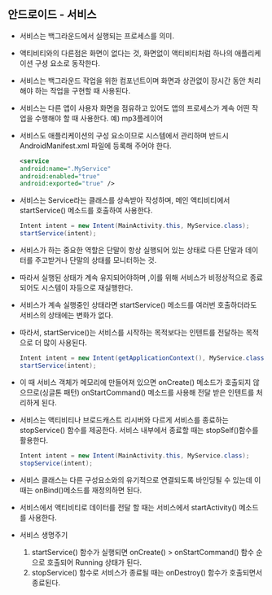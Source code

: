 ## 안드로이드 - 서비스

- 서비스는 백그라운드에서 실행되는 프로세스를 의미.

- 액티비티와의 다른점은 화면이 없다는 것, 화면없이 액티비티처럼 하나의 애플리케이션 구셩 요소로 동작한다.

- 서비스는 백그라운드 작업을 위한 컴포넌트이며 화면과 상관없이 장시간 동안 처리해야 하는 작업을 구현할 때 사용된다.

- 서비스는 다른 앱이 사용자 화면을 점유하고 있어도 앱의 프로세스가 계속 어떤 작업을 수행해야 할 때 사용한다. 예) mp3플레이어

- 서비스도 애플리케이션의 구성 요소이므로 시스템에서 관리하며 반드시 AndroidManifest.xml 파일에 등록해 주어야 한다.

  ```xml
  <service
  android:name=".MyService"
  android:enabled="true"
  android:exported="true" />
  ```

- 서비스는 Service라는 클래스를 상속받아 작성하며, 메인 액티비티에서 startService() 메소드를 호출하여 사용한다.

  ```java
  Intent intent = new Intent(MainActivity.this, MyService.class);
  startService(intent);
  ```

- 서비스가 하는 중요한 역할은 단말이 항상 실행되어 있는 상태로 다른 단말과 데이터를 주고받거나 단말의 상태를 모니터하는 것.

- 따라서 실행된 상태가 계속 유지되어야하며 ,이를 위해 서비스가 비정상적으로 종료되어도 시스템이 자등으로 재실행한다.

- 서비스가 계속 실행중인 상태라면 startService() 메소드를 여러번 호출하더라도 서비스의 상태에는 변화가 없다.

- 따라서, startService()는 서비스를 시작하는 목적보다는 인텐트를 전달하는 목적으로 더 많이 사용된다.

  ```java
  Intent intent = new Intent(getApplicationContext(), MyService.class);
  startService(intent);
  ```

- 이 때 서비스 객체가 메모리에 만들어져 있으면 onCreate() 메소드가 호출되지 않으므로(싱글톤 패턴) onStartCommand() 메소드를 사용해 전달 받은 인텐트를 처리하게 된다.

- 서비스는 액티비티나 브로드캐스트 리시버와 다르게 서비스를 종료하는 stopService() 함수를 제공한다. 서비스 내부에서 종료할 때는 stopSelf()함수를 활용한다.

  ```java
  Intent intent = new Intent(MainActivity.this, MyService.class);
  stopService(intent);
  ```

- 서비스 클래스는 다른 구성요소와의 유기적으로 연결되도록 바인딩될 수 있는데 이때는 onBind()메소드를 재정의하면 된다.

- 서비스에서 액티비티로 데이터를 전달 할 때는 서비스에서 startActivity() 메소드를 사용한다.

- 서비스 생명주기

  1. startService() 함수가 실행되면 onCreate() > onStartCommand() 함수 순으로 호출되어 Running 상태가 된다.
  2. stopService() 함수로 서비스가 종료될 때는 onDestroy() 함수가 호출되면서 종료된다.
